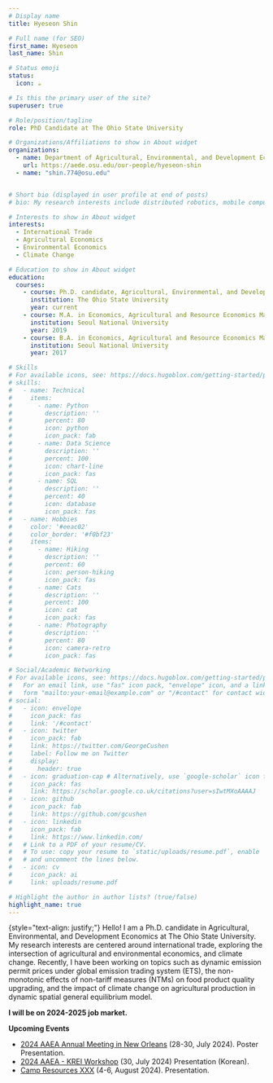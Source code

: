 ```yaml
---
# Display name
title: Hyeseon Shin

# Full name (for SEO)
first_name: Hyeseon
last_name: Shin

# Status emoji
status:
  icon: ☕️

# Is this the primary user of the site?
superuser: true

# Role/position/tagline
role: PhD Candidate at The Ohio State University

# Organizations/Affiliations to show in About widget
organizations:
  - name: Department of Agricultural, Environmental, and Development Economics
    url: https://aede.osu.edu/our-people/hyeseon-shin
  - name: "shin.774@osu.edu"


# Short bio (displayed in user profile at end of posts)
# bio: My research interests include distributed robotics, mobile computing and programmable matter.

# Interests to show in About widget
interests:
  - International Trade
  - Agricultural Economics
  - Environmental Economics
  - Climate Change

# Education to show in About widget
education:
  courses:
    - course: Ph.D. candidate, Agricultural, Environmental, and Development Economics
      institution: The Ohio State University
      year: current
    - course: M.A. in Economics, Agricultural and Resource Economics Major 
      institution: Seoul National University 
      year: 2019
    - course: B.A. in Economics, Agricultural and Resource Economics Major
      institution: Seoul National University 
      year: 2017

# Skills
# For available icons, see: https://docs.hugoblox.com/getting-started/page-builder/#icons
# skills:
#   - name: Technical
#     items:
#       - name: Python
#         description: ''
#         percent: 80
#         icon: python
#         icon_pack: fab
#       - name: Data Science
#         description: ''
#         percent: 100
#         icon: chart-line
#         icon_pack: fas
#       - name: SQL
#         description: ''
#         percent: 40
#         icon: database
#         icon_pack: fas
#   - name: Hobbies
#     color: '#eeac02'
#     color_border: '#f0bf23'
#     items:
#       - name: Hiking
#         description: ''
#         percent: 60
#         icon: person-hiking
#         icon_pack: fas
#       - name: Cats
#         description: ''
#         percent: 100
#         icon: cat
#         icon_pack: fas
#       - name: Photography
#         description: ''
#         percent: 80
#         icon: camera-retro
#         icon_pack: fas

# Social/Academic Networking
# For available icons, see: https://docs.hugoblox.com/getting-started/page-builder/#icons
#   For an email link, use "fas" icon pack, "envelope" icon, and a link in the
#   form "mailto:your-email@example.com" or "/#contact" for contact widget.
# social:
#   - icon: envelope
#     icon_pack: fas
#     link: '/#contact'
#   - icon: twitter
#     icon_pack: fab
#     link: https://twitter.com/GeorgeCushen
#     label: Follow me on Twitter
#     display:
#       header: true
#   - icon: graduation-cap # Alternatively, use `google-scholar` icon from `ai` icon pack
#     icon_pack: fas
#     link: https://scholar.google.co.uk/citations?user=sIwtMXoAAAAJ
#   - icon: github
#     icon_pack: fab
#     link: https://github.com/gcushen
#   - icon: linkedin
#     icon_pack: fab
#     link: https://www.linkedin.com/
#   # Link to a PDF of your resume/CV.
#   # To use: copy your resume to `static/uploads/resume.pdf`, enable `ai` icons in `params.yaml`,
#   # and uncomment the lines below.
#   - icon: cv
#     icon_pack: ai
#     link: uploads/resume.pdf

# Highlight the author in author lists? (true/false)
highlight_name: true
---
```


{style="text-align: justify;"}
Hello! I am a Ph.D. candidate in Agricultural, Environmental, and Development Economics at The Ohio State University. My research interests are centered around international trade, exploring the intersection of agricultural and environmental economics, and climate change. Recently, I have been working on topics such as dynamic emission permit prices under global emission trading system (ETS), the non-monotonic effects of non-tariff measures (NTMs) on food product quality upgrading, and the impact of climate change on agricultural production in dynamic spatial general equilibrium model. 

**I will be on 2024-2025 job market.** 

**Upcoming Events**
* [2024 AAEA Annual Meeting in New Orleans](https://www.aaea.org/meetings/2024-aaea-annual-meeting) (28-30, July 2024). Poster Presentation. 
* [2024 AAEA - KREI Workshop](https://www.krei.re.kr/krei/index.do) (30, July 2024) Presentation (Korean). 
* [Camp Resources XXX](https://cenrep.ncsu.edu/events/camp-resources/) (4-6, August 2024). Presentation. 
